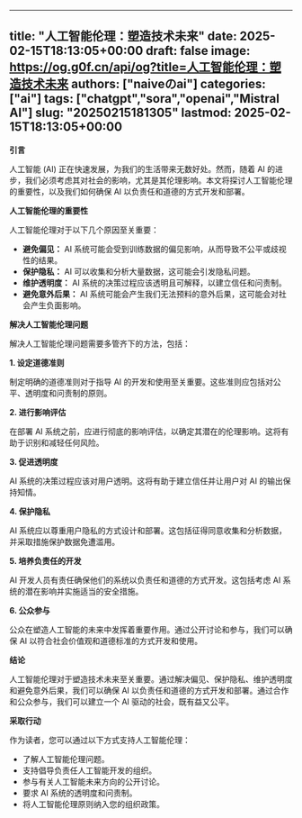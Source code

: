 
---
title: "人工智能伦理：塑造技术未来"
date: 2025-02-15T18:13:05+00:00
draft: false
image: https://og.g0f.cn/api/og?title=人工智能伦理：塑造技术未来
authors: ["naiveのai"]
categories: ["ai"]
tags: ["chatgpt","sora","openai","Mistral AI"]
slug: "20250215181305"
lastmod: 2025-02-15T18:13:05+00:00
---
**引言**

人工智能 (AI) 正在快速发展，为我们的生活带来无数好处。然而，随着 AI 的进步，我们必须考虑其对社会的影响，尤其是其伦理影响。本文将探讨人工智能伦理的重要性，以及我们如何确保 AI 以负责任和道德的方式开发和部署。

**人工智能伦理的重要性**

人工智能伦理对于以下几个原因至关重要：

- **避免偏见：** AI 系统可能会受到训练数据的偏见影响，从而导致不公平或歧视性的结果。
- **保护隐私：** AI 可以收集和分析大量数据，这可能会引发隐私问题。
- **维护透明度：** AI 系统的决策过程应该透明且可解释，以建立信任和问责制。
- **避免意外后果：** AI 系统可能会产生我们无法预料的意外后果，这可能会对社会产生负面影响。

**解决人工智能伦理问题**

解决人工智能伦理问题需要多管齐下的方法，包括：

**1. 设定道德准则**

制定明确的道德准则对于指导 AI 的开发和使用至关重要。这些准则应包括对公平、透明度和问责制的原则。

**2. 进行影响评估**

在部署 AI 系统之前，应进行彻底的影响评估，以确定其潜在的伦理影响。这将有助于识别和减轻任何风险。

**3. 促进透明度**

AI 系统的决策过程应该对用户透明。这将有助于建立信任并让用户对 AI 的输出保持知情。

**4. 保护隐私**

AI 系统应以尊重用户隐私的方式设计和部署。这包括征得同意收集和分析数据，并采取措施保护数据免遭滥用。

**5. 培养负责任的开发**

AI 开发人员有责任确保他们的系统以负责任和道德的方式开发。这包括考虑 AI 系统的潜在影响并实施适当的安全措施。

**6. 公众参与**

公众在塑造人工智能的未来中发挥着重要作用。通过公开讨论和参与，我们可以确保 AI 以符合社会价值观和道德标准的方式开发和使用。

**结论**

人工智能伦理对于塑造技术未来至关重要。通过解决偏见、保护隐私、维护透明度和避免意外后果，我们可以确保 AI 以负责任和道德的方式开发和部署。通过合作和公众参与，我们可以建立一个 AI 驱动的社会，既有益又公平。

**采取行动**

作为读者，您可以通过以下方式支持人工智能伦理：

- 了解人工智能伦理问题。
- 支持倡导负责任人工智能开发的组织。
- 参与有关人工智能未来方向的公开讨论。
- 要求 AI 系统的透明度和问责制。
- 将人工智能伦理原则纳入您的组织政策。
